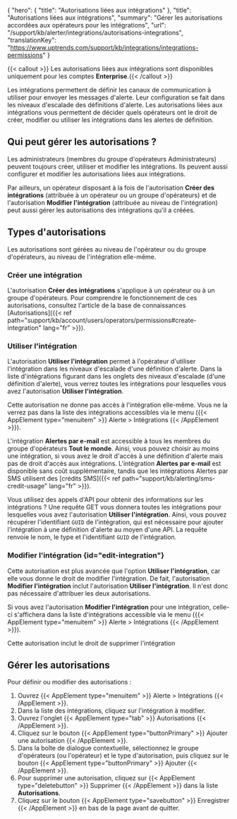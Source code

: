 {
"hero": {
"title": "Autorisations liées aux intégrations"
},
"title": "Autorisations liées aux intégrations",
"summary": "Gérer les autorisations accordées aux opérateurs pour les intégrations",
"url": "/support/kb/alerter/integrations/autorisations-integrations",
"translationKey": "https://www.uptrends.com/support/kb/integrations/integrations-permissions"
}

{{< callout >}} Les autorisations liées aux intégrations sont disponibles uniquement pour les comptes **Enterprise**.{{< /callout >}}

Les intégrations permettent de définir les canaux de communication à utiliser pour envoyer les messages d'alerte. Leur configuration se fait dans les niveaux d'escalade des définitions d'alerte.
Les autorisations liées aux intégrations vous permettent de décider quels opérateurs ont le droit de créer, modifier ou utiliser les intégrations dans les alertes de définition.

## Qui peut gérer les autorisations ?

Les administrateurs (membres du groupe d'opérateurs Administrateurs) peuvent toujours créer, utiliser et modifier les intégrations. Ils peuvent aussi configurer et modifier les autorisations liées aux intégrations.

Par ailleurs, un opérateur disposant à la fois de l'autorisation **Créer des intégrations** (attribuée à un opérateur ou un groupe d'opérateurs) et de l'autorisation **Modifier l'intégration** (attribuée au niveau de l'intégration) peut aussi gérer les autorisations des intégrations qu'il a créées.
## Types d'autorisations

Les autorisations sont gérées au niveau de l'opérateur ou du groupe d'opérateurs, au niveau de l'intégration elle-même.

### Créer une intégration

L'autorisation **Créer des intégrations** s'applique à un opérateur ou à un groupe d'opérateurs. Pour comprendre le fonctionnement de ces autorisations, consultez l'article de la base de connaissances [Autorisations]({{< ref path="support/kb/account/users/operators/permissions#create-integration" lang="fr" >}}).

### Utiliser l'intégration

L'autorisation **Utiliser l'intégration** permet à l'opérateur d'utiliser l'intégration dans les niveaux d'escalade d'une définition d'alerte. Dans la liste d'intégrations figurant dans les onglets des niveaux d'escalade (d'une définition d'alerte), vous verrez toutes les intégrations pour lesquelles vous avez l'autorisation **Utiliser l'intégration**.

Cette autorisation ne donne pas accès à l'intégration elle-même. Vous ne la verrez pas dans la liste des intégrations accessibles via le menu ({{< AppElement type="menuitem" >}} Alerte > Intégrations {{< /AppElement >}}).

L'intégration **Alertes par e-mail** est accessible à tous les membres du groupe d'opérateurs **Tout le monde**. Ainsi, vous pouvez choisir au moins une intégration, si vous avez le droit d'accès à une définition d'alerte mais pas de droit d'accès aux intégrations. L'intégration **Alertes par e-mail** est disponible sans coût supplémentaire, tandis que les intégrations Alertes par SMS utilisent des [crédits SMS]({{< ref path="support/kb/alerting/sms-credit-usage" lang="fr" >}}).

Vous utilisez des appels d'API pour obtenir des informations sur les intégrations ? Une requête GET vous donnera toutes les intégrations pour lesquelles vous avez l'autorisation **Utiliser l'intégration**. Ainsi, vous pouvez récupérer l'identifiant `GUID` de l'intégration, qui est nécessaire pour ajouter l'intégration à une définition d'alerte au moyen d'une API. La requête renvoie le nom, le type et l'identifiant `GUID` de l'intégration.

### Modifier l'intégration {id="edit-integration"}

Cette autorisation est plus avancée que l'option **Utiliser l'intégration**, car elle vous donne le droit de modifier l'intégration. De fait, l'autorisation **Modifier l'intégration** inclut l'autorisation **Utiliser l'intégration**. Il n'est donc pas nécessaire d'attribuer les deux autorisations.

Si vous avez l'autorisation **Modifier l'intégration** pour une intégration, celle-ci s'affichera dans la liste d'intégrations accessible via le menu ({{< AppElement type="menuitem" >}} Alerte > Intégrations {{< /AppElement >}}).

Cette autorisation inclut le droit de supprimer l'intégration

## Gérer les autorisations

Pour définir ou modifier des autorisations :

1. Ouvrez {{< AppElement type="menuitem" >}} Alerte > Intégrations {{< /AppElement >}}.
2. Dans la liste des intégrations, cliquez sur l'intégration à modifier.
3. Ouvrez l'onglet {{< AppElement type="tab" >}} Autorisations {{< /AppElement >}}.
4. Cliquez sur le bouton {{< AppElement type="buttonPrimary" >}} Ajouter une autorisation {{< /AppElement >}}.
5. Dans la boîte de dialogue contextuelle, sélectionnez le groupe d'opérateurs (ou l'opérateur) et le type d'autorisation, puis cliquez sur le bouton {{< AppElement type="buttonPrimary" >}} Ajouter {{< /AppElement >}}.
6. Pour supprimer une autorisation, cliquez sur {{< AppElement type="deletebutton" >}} Supprimer {{< /AppElement >}} dans la liste **Autorisations**.
7. Cliquez sur le bouton {{< AppElement type="savebutton" >}} Enregistrer {{< /AppElement >}} en bas de la page avant de quitter.